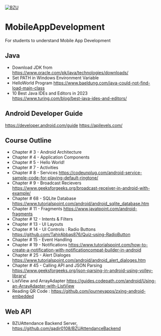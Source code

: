 [![BZU](https://bzu.edu.pk/images/logo1.png)](https://www.bzu.edu.pk)

# MobileAppDevelopment
For students to understand Mobile App Development

## Java
- Download JDK from https://www.oracle.com/pk/java/technologies/downloads/
- Set PATH in Windows Environment Variable
- HelloWorld Program https://www.baeldung.com/java-could-not-find-load-main-class
- 10 Best Java IDEs and Editors in 2023 https://www.turing.com/blog/best-java-ides-and-editors/

## Android Developer Guide
https://developer.android.com/guide
https://apilevels.com/

## Course Outline
- Chapter # 3 - Android Architecture
- Chapter # 4 - Application Components
- Chapter # 5 - Hello World!
- Chapter # 7 - Activities
- Chapter # 8 - Services https://codeunplug.com/android-service-sample-code-for-playing-default-ringtone/
- Chapter # 9 - Broadcast Recievers https://www.geeksforgeeks.org/broadcast-receiver-in-android-with-example/
- Chapter # 68 - SQLite Database https://www.tutorialspoint.com/android/android_sqlite_database.htm
- Chapter # 11 - Fragments https://www.javatpoint.com/android-fragments
- Chapter # 12 - Intents & Filters
- Chapter # 13 - UI Layouts
- Chapter # 14 - UI Controls : Radio Buttons https://github.com/TahirAbbas876/Quiz-using-RadioButton
- Chapter # 15 - Event Handling
- Chapter # 19 - Notifications https://www.tutorialspoint.com/how-to-create-a-notification-with-notificationcompat-builder-in-android
- Chapter # 25 - Alert Dialoges https://www.tutorialspoint.com/android/android_alert_dialoges.htm
- Chapter # 45 - Calling API and JSON Parsing https://www.geeksforgeeks.org/json-parsing-in-android-using-volley-library/
- ListView and ArrayAdapter https://guides.codepath.com/android/Using-an-ArrayAdapter-with-ListView
- Reading QR Code : https://github.com/journeyapps/zxing-android-embedded

## Web API
- BZUAttendance Backend Server, https://github.com/qadir0108/BZUAttendanceBackend